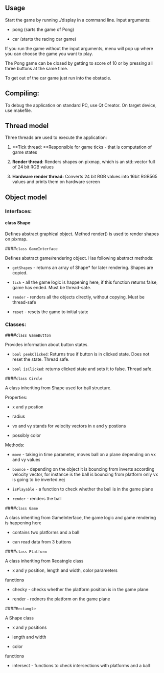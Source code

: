 ## Usage

Start the game by running ./display in a command line. Input arguments: 

* pong (sarts the game of Pong)

* car (starts the racing car game)

If you run the game without the input arguments, menu will pop up where you can choose the game you want to play.

The Pong game can be closed by getting to score of 10 or by pressing all three buttons at the same time.

To get out of the car game just run into the obstacle.

## Compiling:

To debug the application on standard PC, use Qt Creator. On target device, use makefile.

## Thread model

Three threads are used to execute the application:

1. **Tick thread: **Responsible for game ticks - that is computation of game states

2. **Render thread:** Renders shapes on pixmap, which is an std::vector full of 24 bit RGB values

3. **Hardware render thread:** Converts 24 bit RGB values into 16bit RGB565 values and prints them on hardware screen

## Object model

### **Interfaces:**

#### class Shape

Defines abstract graphical object. Method render() is used to render shapes on pixmap. 

####`class GameInterface`

Defines abstract game/rendering object. Has following abstract methods:

* `getShapes` - returns an array of Shape* for later rendering. Shapes are copied.

* `tick` - all the game logic is happening here, if this function returns false, game has ended. Must be thread-safe.

* `render` - renders all the objects directly, without copying. Must be thread-safe

* `reset` - resets the game to initial state

### **Classes:**

####`class GameButton`

Provides information about button states.

* `bool peekClicked`: Returns true if button is in clicked state. Does not reset the state. Thread safe.

* `bool isClicked`: returns clicked state and sets it to false. Thread safe.

####`class Circle`

A class inheriting from Shape used for ball structure.

Properties:

* x and y postion

* radius

* vx and vy stands for velocity vectors  in x and y postions

* possibly color 

Methods:

* `move` - taking in time parameter, moves ball on a plane depending on vx and vy values

* `bounce` - depending on the object it is bouncing from inverts according velocity vector, for instance is the ball is bouncing from platform only vx is going to be inverted.eej

* `isPlayable` - a function to check whether the ball is in the game plane

* `render` - renders the ball 

####`class Game`

A class inheriting from GameInterface, the game logic and game rendering is happening here 

* contains two platforms and a ball

* can read data from 3 buttons

####`class Platform` 

A class inheriting from Recatngle class

* x and y position, length and width, color parameters

functions     

* checky - checks whether the platform position is in the game plane

* render - redners the platform on the game plane

####`Rectangle`

A Shape class 

* x and y positions

* length and width

* color

functions 

* intersect - functions to check intersections with platforms and a ball

